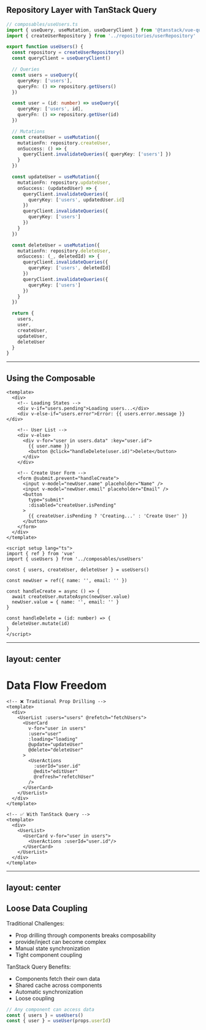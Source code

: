 ## Repository Layer with TanStack Query

```ts {*}{maxHeight:'400px'}
// composables/useUsers.ts
import { useQuery, useMutation, useQueryClient } from '@tanstack/vue-query'
import { createUserRepository } from '../repositories/userRepository'

export function useUsers() {
  const repository = createUserRepository()
  const queryClient = useQueryClient()

  // Queries
  const users = useQuery({
    queryKey: ['users'],
    queryFn: () => repository.getUsers()
  })

  const user = (id: number) => useQuery({
    queryKey: ['users', id],
    queryFn: () => repository.getUser(id)
  })

  // Mutations
  const createUser = useMutation({
    mutationFn: repository.createUser,
    onSuccess: () => {
      queryClient.invalidateQueries({ queryKey: ['users'] })
    }
  })

  const updateUser = useMutation({
    mutationFn: repository.updateUser,
    onSuccess: (updatedUser) => {
      queryClient.invalidateQueries({ 
        queryKey: ['users', updatedUser.id] 
      })
      queryClient.invalidateQueries({ 
        queryKey: ['users'] 
      })
    }
  })

  const deleteUser = useMutation({
    mutationFn: repository.deleteUser,
    onSuccess: (_, deletedId) => {
      queryClient.invalidateQueries({ 
        queryKey: ['users', deletedId] 
      })
      queryClient.invalidateQueries({ 
        queryKey: ['users'] 
      })
    }
  })

  return {
    users,
    user,
    createUser,
    updateUser,
    deleteUser
  }
}
```

---

## Using the Composable

```vue {29-45}{maxHeight:'400px'}
<template>
  <div>
    <!-- Loading States -->
    <div v-if="users.pending">Loading users...</div>
    <div v-else-if="users.error">Error: {{ users.error.message }}</div>
    
    <!-- User List -->
    <div v-else>
      <div v-for="user in users.data" :key="user.id">
        {{ user.name }}
        <button @click="handleDelete(user.id)">Delete</button>
      </div>
    </div>

    <!-- Create User Form -->
    <form @submit.prevent="handleCreate">
      <input v-model="newUser.name" placeholder="Name" />
      <input v-model="newUser.email" placeholder="Email" />
      <button 
        type="submit" 
        :disabled="createUser.isPending"
      >
        {{ createUser.isPending ? 'Creating...' : 'Create User' }}
      </button>
    </form>
  </div>
</template>

<script setup lang="ts">
import { ref } from 'vue'
import { useUsers } from '../composables/useUsers'

const { users, createUser, deleteUser } = useUsers()

const newUser = ref({ name: '', email: '' })

const handleCreate = async () => {
  await createUser.mutateAsync(newUser.value)
  newUser.value = { name: '', email: '' }
}

const handleDelete = (id: number) => {
  deleteUser.mutate(id)
}
</script>
```

---
layout: center
---

# Data Flow Freedom

```vue {*}{maxHeight:'400px'}
<!-- ❌ Traditional Prop Drilling -->
<template>
  <div>
    <UserList :users="users" @refetch="fetchUsers">
      <UserCard 
        v-for="user in users"
        :user="user"
        :loading="loading"
        @update="updateUser"
        @delete="deleteUser"
      >
        <UserActions 
          :userId="user.id"
          @edit="editUser"
          @refresh="refetchUser"
        />
      </UserCard>
    </UserList>
  </div>
</template>

<!-- ✅ With TanStack Query -->
<template>
  <div>
    <UserList>
      <UserCard v-for="user in users">
        <UserActions :userId="user.id"/>
      </UserCard>
    </UserList>
  </div>
</template>
```

---
layout: center
---

## Loose Data Coupling

<div class="grid grid-cols-2 gap-8">
  <div>
    <div class="font-bold text-red-400 mb-4">Traditional Challenges:</div>
    <ul class="ml-4 space-y-2 mb-8">
      <li>Prop drilling through components breaks composability</li>
      <li>provide/inject can become complex</li>
      <li>Manual state synchronization</li>
      <li>Tight component coupling</li>
    </ul>
  </div>

  <div>
    <div class="font-bold text-green-400 mb-4">TanStack Query Benefits:</div>
    <ul class="ml-4 space-y-2">
      <li>Components fetch their own data</li>
      <li>Shared cache across components</li>
      <li>Automatic synchronization</li>
      <li>Loose coupling</li>
    </ul>

    
  ```js {*}{maxHeight:'200px'}
  // Any component can access data
  const { users } = useUsers()
  const { user } = useUser(props.userId)
  ```
  </div>
</div>
